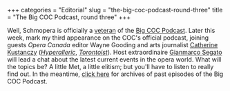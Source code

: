 +++
categories = "Editorial"
slug = "the-big-coc-podcast-round-three"
title = "The Big COC Podcast, round three"
+++

Well, Schmopera is officially a [veteran](/schmopera-makes-it-to-the-big-leagues/) of the [Big COC Podcast](http://www.coc.ca/ExploreAndLearn/NewToOpera/OnlineLearningCentre/Podcasts.aspx). Later this week, mark my third appearance on the COC's official podcast, joining guests _Opera Canada_ editor Wayne Gooding and arts journalist [Catherine Kustanczy](https://twitter.com/catekustanczy) ([_Hyperalleric_](https://twitter.com/hyperallergic), [_Torontoist_](https://twitter.com/Torontoist)). Host extraordinaire [Gianmarco Segato](https://twitter.com/ducadiposa) will lead a chat about the latest current events in the opera world. What will the topics be? A little Met, a little elitism; but you'll have to listen to really find out. In the meantime, [click here](http://www.coc.ca/ExploreAndLearn/NewToOpera/OnlineLearningCentre/Podcasts.aspx) for archives of past episodes of the Big COC Podcast.
